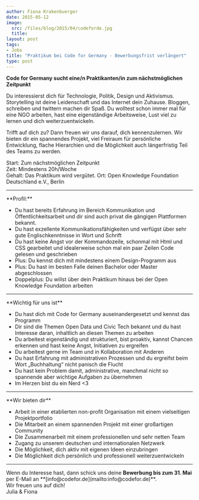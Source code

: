 ```yaml
---
author: Fiona Krakenbuerger
date: 2015-05-12
image:
  src: /files/blog/2015/04/codeforde.jpg
  title: 
layout: post
tags:
- Jobs
title: "Praktikum bei Code for Germany - Bewerbungsfrist verlängert"
type: post
---
```

<strong>Code for Germany sucht eine/n Praktikanten/in zum nächstmöglichen Zeitpunkt</strong>

Du interessierst dich für Technologie, Politik, Design und Aktivismus. Storytelling ist deine Leidenschaft und das Internet dein Zuhause. Bloggen, schreiben und twittern machen dir Spaß. Du wolltest schon immer mal für eine NGO arbeiten, hast eine eigenständige Arbeitsweise, Lust viel zu lernen und dich weiterzuentwickeln. 

Trifft auf dich zu? Dann freuen wir uns darauf, dich kennenzulernen. Wir bieten dir ein spannendes Projekt, viel Freiraum für persönliche Entwicklung, flache Hierarchien und die Möglichkeit auch längerfristig Teil des Teams zu werden.

Start: Zum nächstmöglichen Zeitpunkt<br>
Zeit: Mindestens 20h/Woche<br>
Gehalt: Das Praktikum wird vergütet.
Ort: Open Knowledge Foundation Deutschland e.V., Berlin

<hr>
**Profil:**

* Du hast bereits Erfahrung im Bereich Kommunikation und Öffentlichkeitsarbeit und dir sind auch privat die gängigen Plattformen bekannt. 
* Du hast exzellente Kommunikationsfähigkeiten und verfügst über sehr gute Englischkenntnisse in Wort und Schrift
* Du hast keine Angst vor der Kommandozeile, schonmal mit Html und CSS gearbeitet und idealerweise schon mal ein paar Zeilen Code gelesen und geschrieben
* Plus: Du kennst dich mit mindestens einem Design-Programm aus 
* Plus: Du hast im besten Falle deinen Bachelor oder Master abgeschlossen
* Doppelplus: Du willst über dein Praktikum hinaus bei der Open Knowledge Foundation arbeiten

<hr> 
**Wichtig für uns ist**

* Du hast dich mit Code for Germany auseinandergesetzt und kennst das Programm
* Dir sind die Themen Open Data und Civic Tech bekannt und du hast Interesse daran, inhaltlich an diesen Themen zu arbeiten
* Du arbeitest eigenständig und strukturiert, bist proaktiv, kannst Chancen erkennen und hast keine Angst, Initiativen zu ergreifen
* Du arbeitest gerne im Team und in Kollaboration mit Anderen
* Du hast Erfahrung mit administrativen Prozessen und du ergreifst beim Wort „Buchhaltung“ nicht panisch die Flucht
* Du hast kein Problem damit, administrative, manchmal nicht so spannende aber wichtige Aufgaben zu übernehmen
* Im Herzen bist du ein Nerd <3 <br>

<hr>
**Wir bieten dir**

* Arbeit in einer etablierten non-profit Organisation mit einem vielseitigen Projektportfolio
* Die Mitarbeit an einem spannenden Projekt mit einer großartigen Community
* Die Zusammenarbeit mit einem professionellen und sehr netten Team
* Zugang zu unserem deutschen und internationalen Netzwerk 
* Die Möglichkeit, dich aktiv mit eigenen Ideen einzubringen
* Die Möglichkeit dich persönlich und professionell weiterzuentwickeln

<hr>
Wenn du Interesse hast, dann schick uns deine <b>Bewerbung bis zum 31. Mai</b> per E-Mail an **[info@codefor.de](mailto:info@codefor.de)**.<br>
Wir freuen uns auf dich!<br>
Julia & Fiona 

